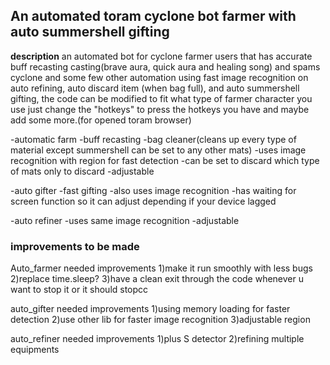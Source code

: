 ## **An automated toram cyclone bot farmer with auto summershell gifting**

**description** an automated bot for cyclone farmer users that has accurate buff recasting casting(brave aura, quick aura and healing song) and spams cyclone and some few other automation using fast image recognition on auto refining, auto discard item (when bag full), and auto summershell gifting, the code can be modified to fit what type of farmer character you use just change the "hotkeys" to press the hotkeys you have and maybe add some more.(for opened toram browser)

-automatic farm 
  -buff recasting
  -bag cleaner(cleans up every type of material except summershell can be set to any other mats)
  -uses image recognition with region for fast detection
  -can be set to discard which type of mats only to discard
  -adjustable
  
-auto gifter
  -fast gifting
  -also uses image recognition
  -has waiting for screen function so it can adjust depending if your device lagged

-auto refiner
  -uses same image recognition
  -adjustable

### improvements to be made

Auto_farmer needed improvements
1)make it run smoothly with less bugs
2)replace time.sleep?
3)have a clean exit through the code whenever u want to stop it or it should stopcc
        
auto_gifter needed improvements
1)using memory loading for faster detection
2)use other lib for faster image recognition
3)adjustable region

auto_refiner needed improvements
1)plus S detector
2)refining multiple equipments
